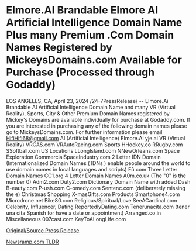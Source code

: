 # Elmore.AI Brandable Elmore AI Artificial Intelligence Domain Name Plus many Premium .Com Domain Names Registered by MickeysDomains.com Available for Purchase (Processed through Godaddy)

LOS ANGELES, CA, April 23, 2024 /24-7PressRelease/ -- Elmore.Ai Brandable AI Artificial Intelligence Domain Name and many VR (Virtual Reality), Sports, City & Other Premium Domain Names registered by Mickey's Domains are available individually for purchase at Godaddy.com. If you are interested in purchasing any of the following domain names please go to MickeysDomains.com. For further information please email HifiHifi68@gmail.com    AI (Artificial Intelligence)   Elmore.Ai yje.ai   VR (Virtual Reality)  VRCAS.com VRAutoRacing.com   Sports  HHockey.co RRugby.com SSoftball.com  US Locations  LLongIsland.com NNewOrleans.com  Space Exploration  CommercialSpaceIndustry.com  2 Letter IDN Domain (Internationalized Domain Names ( IDNs ) enable people around the world to use domain names in local languages and scripts)  Eû.com   Three Letter Domain Names  CC1.org  4 Letter Domain Names  A0m.co.uk (The "0" is the number 0) Adm2.com Duty2.com  Dictionary Domain Name with added Dash  B-eauty.com P-ush.com C-omedy.com Sentenc.com (deliberately missing the e)  Christmas Shopping  X-masGifts.com  Products  Smartphone4.com Microdrone.net Bike80.com  Religious/Spiritual/Love  SeeACardinal.com  Celebrity, Influencer, Dating  ReportedlyDating.com Tenerunacita.com (tener una cita Spanish for have a date or appointment) Arranged.co.in   Miscellaneous  007cast.com KeyToALongLife.com 

[Original/Source Press Release](https://www.24-7pressrelease.com/press-release/510230/elmoreai-brandable-elmore-ai-artificial-intelligence-domain-name-plus-many-premium-com-domain-names-registered-by-mickeysdomainscom-available-for-purchase-processed-through-godaddy) 

[Newsramp.com TLDR](https://newsramp.com/None) 